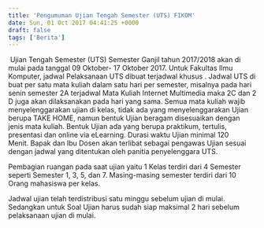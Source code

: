 ```yaml
---
title: 'Pengumuman Ujian Tengah Semester (UTS) FIKOM'
date: Sun, 01 Oct 2017 04:41:25 +0000
draft: false
tags: ['Berita']
---
```


 Ujian Tengah Semester (UTS) Semester Ganjil tahun 2017/2018 akan di mulai pada tanggal 09 Oktober- 17 Oktober 2017. Untuk Fakultas Ilmu Komputer, jadwal Pelaksanaan UTS dibuat terjadwal khusus . Jadwal UTS di buat per satu mata kuliah dalam satu hari per semester, misalnya pada hari senin semester 2A terjadwal Mata Kuliah Internet Multimedia maka 2C dan 2 D juga akan dilaksanakan pada hari yang sama. Semua mata kuliah wajib menyelenggarakan ujian di kelas, tidak ada yang menyelenggarakan Ujian berupa TAKE HOME, namun bentuk Ujian beragam disesuaikan dengan jenis mata kuliah. Bentuk Ujian ada yang berupa praktikum, tertulis, presentasi dan online via eLearning. Durasi waktu Ujian minimal 120 Menit. Bapak dan Ibu Dosen akan terlibat sebagai pengawas Ujian sesuai dengan jadwal yang ditentukan oleh panitia penyelenggara UTS.

Pembagian ruangan pada saat ujian yaitu 1 Kelas terdiri dari 4 Semester seperti Semester 1, 3, 5, dan 7. Masing-masing semester terdiri dari 10 Orang mahasiswa per kelas. 

Jadwal ujian telah terdistribusi satu minggu sebelum ujian di mulai. Sedangkan untuk Soal Ujian harus sudah siap maksimal 2 hari sebelum pelaksanaan ujian di mulai.